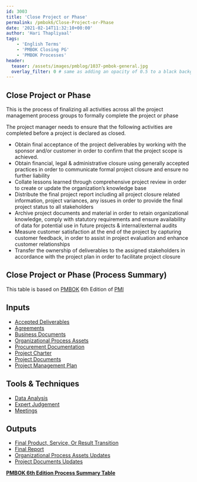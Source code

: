 ```yaml
---
id: 3003    
title: 'Close Project or Phase'
permalink: /pmbok6/Close-Project-or-Phase
date: '2021-02-14T11:32:10+00:00'
author: 'Hari Thapliyaal'
tags:
    - 'English Terms'
    - 'PMBOK Closing PG'
    - 'PMBOK Processes'
header:
  teaser: /assets/images/pmblog/1037-pmbok-general.jpg
  overlay_filter: 0 # same as adding an opacity of 0.5 to a black background
---
```


## Close Project or Phase

This is the process of finalizing all activities across all the project management process groups to formally complete the project or phase

The project manager needs to ensure that the following activities are completed before a project is declared as closed.

- Obtain final acceptance of the project deliverables by working with the sponsor and/or customer in order to confirm that the project scope is achieved.
- Obtain financial, legal &amp; administrative closure using generally accepted practices in order to communicate formal project closure and ensure no further liability
- Collate lessons learned through comprehensive project review in order to create or update the organization’s knowledge base
- Distribute the final project report including all project closure related information, project variances, any issues in order to provide the final project status to all stakeholders
- Archive project documents and material in order to retain organizational knowledge, comply with statutory requirements and ensure availability of data for potential use in future projects &amp; internal/external audits
- Measure customer satisfaction at the end of the project by capturing customer feedback, in order to assist in project evaluation and enhance customer relationships
- Transfer the ownership of deliverables to the assigned stakeholders in accordance with the project plan in order to facilitate project closure

## Close Project or Phase (Process Summary)

This table is based on [PMBOK](https://www.pmi.org/pmbok-guide-standards) 6th Edition of [PMI](https://www.pmi.org/)

## Inputs

- [Accepted Deliverables](/pmbok6/accepted-deliverables)
- [Agreements](/pmbok6/agreements)
- [Business Documents](/pmbok6/business-documents)
- [Organizational Process Assets](/pmbok6/organizational-process-assets)
- [Procurement Documentation](/pmbok6/procurement-documentation)
- [Project Charter](/pmbok6/project-charter)
- [Project Documents](/pmbok6/project-documents)
- [Project Management Plan](/pmbok6/project-management-plan)

## Tools &amp; Techniques

- [Data Analysis](/pmbok6/data-analysis)
- [Expert Judgement](/pmbok6/expert-judgement)
- [Meetings](/pmbok6/meetings)

## Outputs

- [Final Product, Service, Or Result Transition](/pmbok6/final-product,-service,-or-result-transition)
- [Final Report](/pmbok6/final-report)
- [Organizational Process Assets Updates](/pmbok6/organizational-process-assets-updates)
- [Project Documents Updates](/pmbok6/project-documents-updates)

**[PMBOK 6th Edition Process Summary Table](process-groups-and-processes-in-pmbok6/)**